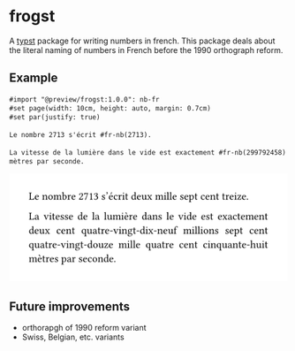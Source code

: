 # frogst

A [typst](https://github.com/typst/typst) package for writing numbers in french.
This package deals about the literal naming of numbers in French before the 1990 orthograph reform.

## Example
```typst
#import "@preview/frogst:1.0.0": nb-fr
#set page(width: 10cm, height: auto, margin: 0.7cm)
#set par(justify: true)

Le nombre 2713 s'écrit #fr-nb(2713).

La vitesse de la lumière dans le vide est exactement #fr-nb(299792458) mètres par seconde.
```
![ouptut image of the code above](./examples/readme.png)

## Future improvements
- orthorapgh of 1990 reform variant
- Swiss, Belgian, etc. variants

